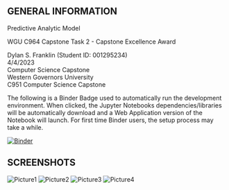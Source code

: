 ## GENERAL INFORMATION ##

Predictive Analytic Model

WGU C964 Capstone Task 2 - Capstone Excellence Award 

Dylan S. Franklin (Student ID: 001295234)   
4/4/2023    
Computer Science Capstone   
Western Governors University  
C951 Computer Science Capstone  

The following is a Binder Badge used to automatically run the development environment. When clicked, the Jupyter Notebooks dependencies/libraries will be automatically download and a Web Application version of the Notebook will launch. For first time Binder users, the setup process may take a while. 

[![Binder](https://mybinder.org/badge_logo.svg)](https://mybinder.org/v2/gh/Xenonous/C964-Capstone/main?labpath=WGU-C964-ComputerScienceCapstoneFinal.ipynb)

## SCREENSHOTS ##
![Picture1](https://github.com/Xenonous/Predictive-Analytic-Model/assets/112530437/fcb2a575-60fc-4143-96fc-eb14d70a0e82)
![Picture2](https://github.com/Xenonous/Predictive-Analytic-Model/assets/112530437/4b0d2667-3a35-4434-a514-3aee6b67de19)
![Picture3](https://github.com/Xenonous/Predictive-Analytic-Model/assets/112530437/dd686fba-a279-47b1-b59c-93745899634b)
![Picture4](https://github.com/Xenonous/Predictive-Analytic-Model/assets/112530437/7c94889e-c897-4bd1-a021-14b07e3d9f55)
